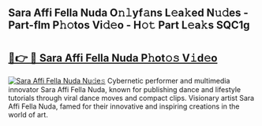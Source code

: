 ## Sara Affi Fella Nuda O𝚗𝚕yf𝚊ns L𝚎a𝚔ed N𝚞𝚍es - Part-flm P𝚑𝚘tos Vi𝚍𝚎o - H𝚘𝚝 Part L𝚎a𝚔s SQC1g

# <h2><a href="http://kfa9uh1.oniu.top/?m=Sara+Affi+Fella+Nuda">🔗👉 🔴 Sara Affi Fella Nuda P𝚑ot𝚘𝚜 V𝚒d𝚎o</a></h2>

[![Sara Affi Fella Nuda Nu𝚍e𝚜](https://i.imgur.com/0qMVB7G.gif)](http://kfa9uh1.oniu.top/?m=Sara+Affi+Fella+Nuda)
Cybernetic performer and multimedia innovator Sara Affi Fella Nuda, known for publishing dance and lifestyle tutorials through viral dance moves and compact clips. Visionary artist Sara Affi Fella Nuda, famed for their innovative and inspiring creations in the world of art.  

